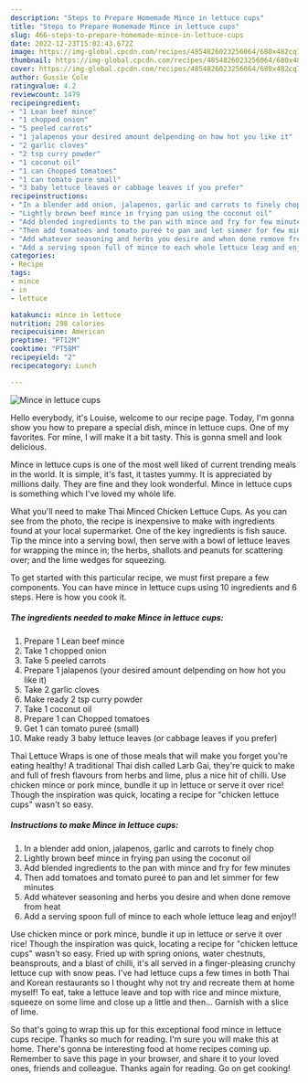 ```yaml
---
description: "Steps to Prepare Homemade Mince in lettuce cups"
title: "Steps to Prepare Homemade Mince in lettuce cups"
slug: 466-steps-to-prepare-homemade-mince-in-lettuce-cups
date: 2022-12-23T15:02:43.672Z
image: https://img-global.cpcdn.com/recipes/4854826023256064/680x482cq70/mince-in-lettuce-cups-recipe-main-photo.jpg
thumbnail: https://img-global.cpcdn.com/recipes/4854826023256064/680x482cq70/mince-in-lettuce-cups-recipe-main-photo.jpg
cover: https://img-global.cpcdn.com/recipes/4854826023256064/680x482cq70/mince-in-lettuce-cups-recipe-main-photo.jpg
author: Gussie Cole
ratingvalue: 4.2
reviewcount: 1479
recipeingredient:
- "1 Lean beef mince"
- "1 chopped onion"
- "5 peeled carrots"
- "1 jalapenos your desired amount delpending on how hot you like it"
- "2 garlic cloves"
- "2 tsp curry powder"
- "1 coconut oil"
- "1 can Chopped tomatoes"
- "1 can tomato pure small"
- "3 baby lettuce leaves or cabbage leaves if you prefer"
recipeinstructions:
- "In a blender add onion, jalapenos, garlic and carrots to finely chop"
- "Lightly brown beef mince in frying pan using the coconut oil"
- "Add blended ingredients to the pan with mince and fry for few minutes"
- "Then add tomatoes and tomato pureé to pan and let simmer for few minutes"
- "Add whatever seasoning and herbs you desire and when done remove from heat"
- "Add a serving spoon full of mince to each whole lettuce leag and enjoy!!"
categories:
- Recipe
tags:
- mince
- in
- lettuce

katakunci: mince in lettuce 
nutrition: 298 calories
recipecuisine: American
preptime: "PT12M"
cooktime: "PT58M"
recipeyield: "2"
recipecategory: Lunch

---
```



![Mince in lettuce cups](https://img-global.cpcdn.com/recipes/4854826023256064/680x482cq70/mince-in-lettuce-cups-recipe-main-photo.jpg)

Hello everybody, it's Louise, welcome to our recipe page. Today, I'm gonna show you how to prepare a special dish, mince in lettuce cups. One of my favorites. For mine, I will make it a bit tasty. This is gonna smell and look delicious.

Mince in lettuce cups is one of the most well liked of current trending meals in the world. It is simple, it's fast, it tastes yummy. It is appreciated by millions daily. They are fine and they look wonderful. Mince in lettuce cups is something which I've loved my whole life.

What you&#39;ll need to make Thai Minced Chicken Lettuce Cups. As you can see from the photo, the recipe is inexpensive to make with ingredients found at your local supermarket. One of the key ingredients is fish sauce. Tip the mince into a serving bowl, then serve with a bowl of lettuce leaves for wrapping the mince in; the herbs, shallots and peanuts for scattering over; and the lime wedges for squeezing.


To get started with this particular recipe, we must first prepare a few components. You can have mince in lettuce cups using 10 ingredients and 6 steps. Here is how you cook it.

<!--inarticleads1-->

##### The ingredients needed to make Mince in lettuce cups:

1. Prepare 1 Lean beef mince
1. Take 1 chopped onion
1. Take 5 peeled carrots
1. Prepare 1 jalapenos (your desired amount delpending on how hot you like it)
1. Take 2 garlic cloves
1. Make ready 2 tsp curry powder
1. Take 1 coconut oil
1. Prepare 1 can Chopped tomatoes
1. Get 1 can tomato pureé (small)
1. Make ready 3 baby lettuce leaves (or cabbage leaves if you prefer)


Thai Lettuce Wraps is one of those meals that will make you forget you&#39;re eating healthy! A traditional Thai dish called Larb Gai, they&#39;re quick to make and full of fresh flavours from herbs and lime, plus a nice hit of chilli. Use chicken mince or pork mince, bundle it up in lettuce or serve it over rice! Though the inspiration was quick, locating a recipe for &#34;chicken lettuce cups&#34; wasn&#39;t so easy. 

<!--inarticleads2-->

##### Instructions to make Mince in lettuce cups:

1. In a blender add onion, jalapenos, garlic and carrots to finely chop
1. Lightly brown beef mince in frying pan using the coconut oil
1. Add blended ingredients to the pan with mince and fry for few minutes
1. Then add tomatoes and tomato pureé to pan and let simmer for few minutes
1. Add whatever seasoning and herbs you desire and when done remove from heat
1. Add a serving spoon full of mince to each whole lettuce leag and enjoy!!


Use chicken mince or pork mince, bundle it up in lettuce or serve it over rice! Though the inspiration was quick, locating a recipe for &#34;chicken lettuce cups&#34; wasn&#39;t so easy. Fried up with spring onions, water chestnuts, beansprouts, and a blast of chilli, it&#39;s all served in a finger-pleasing crunchy lettuce cup with snow peas. I&#39;ve had lettuce cups a few times in both Thai and Korean restaurants so I thought why not try and recreate them at home myself! To eat, take a lettuce leave and top with rice and mince mixture, squeeze on some lime and close up a little and then… Garnish with a slice of lime. 

So that's going to wrap this up for this exceptional food mince in lettuce cups recipe. Thanks so much for reading. I'm sure you will make this at home. There's gonna be interesting food at home recipes coming up. Remember to save this page in your browser, and share it to your loved ones, friends and colleague. Thanks again for reading. Go on get cooking!
